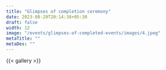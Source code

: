 ```yaml
---
title: "Glimpses of completion ceremony"
date: 2023-08-29T20:14:38+05:30
draft: false
width: 12
image: "/events/glimpses-of-completed-events/images/4.jpeg"
metaTitle: ""
metaDes: ""
---
```


<!--more-->
{{< gallery >}}
